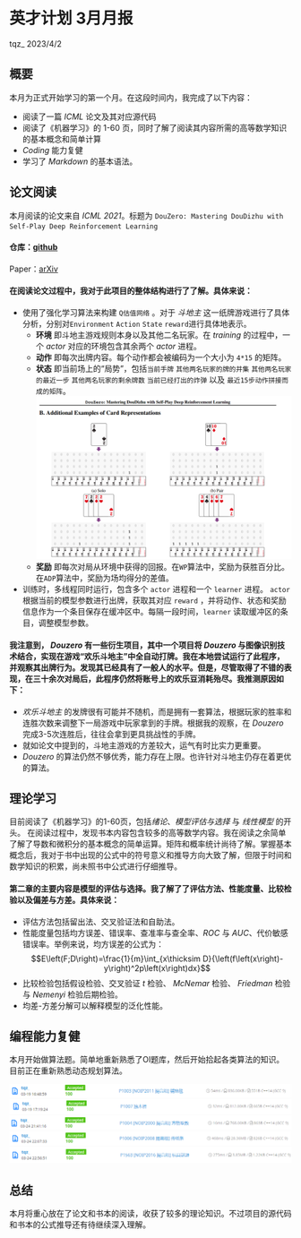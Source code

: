 # **英才计划 3月月报**
tqz_ 2023/4/2
## **概要**
本月为正式开始学习的第一个月。在这段时间内，我完成了以下内容：
- 阅读了一篇 *ICML* 论文及其对应源代码
- 阅读了《机器学习》的 1-60 页，同时了解了阅读其内容所需的高等数学知识的基本概念和简单计算
-  *Coding* 能力复健
-  学习了 *Markdown* 的基本语法。
## **论文阅读**
本月阅读的论文来自 *ICML 2021*。标题为 `DouZero: Mastering DouDizhu with Self-Play Deep Reinforcement Learning`
#### 仓库：[github](https://github.com/kwai/DouZero)
Paper：[arXiv](https://arxiv.org/abs/2106.06135)
#### 在阅读论文过程中，我对于此项目的整体结构进行了了解。具体来说：
- 使用了强化学习算法来构建 `Q估值网络` 。对于 *斗地主* 这一纸牌游戏进行了具体分析，分别对`Environment` `Action` `State` `reward`进行具体地表示。
  - **环境** 即斗地主游戏规则本身以及其他二名玩家。在 *training* 的过程中，一个 *actor* 对应的环境包含其余两个 *actor* 进程。
  - **动作** 即每次出牌内容。每个动作都会被编码为一个大小为 `4*15` 的矩阵。
  - **状态** 即当前场上的“局势”，包括`当前手牌` `其他两名玩家的牌的并集` `其他两名玩家的最近一步` `其他两名玩家的剩余牌数` `当前已经打出的炸弹` 以及 `最近15步动作拼接而成的矩阵`。![Alt text](img-3/img1.png)
  - **奖励** 即每次对局从环境中获得的回报。在`WP`算法中，奖励为获胜百分比。在`ADP`算法中，奖励为场均得分的差值。
- 训练时，多线程同时运行，包含多个 `actor` 进程和一个 `learner` 进程。 `actor` 根据当前的模型参数进行出牌，获取其对应 `reward` ，并将动作、状态和奖励信息作为一个条目保存在缓冲区中。每隔一段时间，`learner` 读取缓冲区的条目，调整模型参数。
#### 我注意到， *Douzero* 有一些衍生项目，其中一个项目将 *Douzero* 与图像识别技术结合，实现在游戏“欢乐斗地主”中全自动打牌。我在本地尝试运行了此程序，并观察其出牌行为。发现其已经具有了一般人的水平。但是，尽管取得了不错的表现，在三十余次对局后，此程序仍然将账号上的欢乐豆消耗殆尽。我推测原因如下：
- *欢乐斗地主* 的发牌很有可能并不随机，而是拥有一套算法，根据玩家的胜率和连胜次数来调整下一局游戏中玩家拿到的手牌。根据我的观察，在 *Douzero* 完成3-5次连胜后，往往会拿到更具挑战性的手牌。
- 就如论文中提到的，斗地主游戏的方差较大，运气有时比实力更重要。
- *Douzero* 的算法仍然不够优秀，能力存在上限。也许针对斗地主仍存在着更优的算法。
## **理论学习**
目前阅读了《机器学习》的1-60页，包括*绪论*、*模型评估与选择* 与 *线性模型* 的开头。
在阅读过程中，发现书本内容包含较多的高等数学内容。我在阅读之余简单了解了导数和微积分的基本概念的简单运算。矩阵和概率统计尚待了解。掌握基本概念后，我对于书中出现的公式中的符号意义和推导方向大致了解，但限于时间和数学知识的积累，尚未照书中公式进行仔细推导。
#### 第二章的主要内容是模型的评估与选择。我了解了了评估方法、性能度量、比较检验以及偏差与方差。具体来说：
- 评估方法包括留出法、交叉验证法和自助法。
- 性能度量包括均方误差、错误率、查准率与查全率、*ROC* 与 *AUC*、代价敏感错误率。举例来说，均方误差的公式为：$$E\left(F;D\right)=\frac{1}{m}\int_{x\thicksim D}{\left(f\left(x\right)-y\right)^2p\left(x\right)dx}$$
- 比较检验包括假设检验、交叉验证 *t* 检验、 *McNemar* 检验、 *Friedman* 检验与 *Nemenyi* 检验后期检验。
- 均差-方差分解可以解释模型的泛化性能。
## **编程能力复健**
本月开始做算法题。简单地重新熟悉了OI题库，然后开始拾起各类算法的知识。目前正在重新熟悉动态规划算法。

![Alt text](img-3/img2.png) ![Alt text](img-3/img3.png) ![Alt text](img-3/img4.png) ![Alt text](img-3/img5.png) ![Alt text](img-3/img6.png)
## **总结**
本月将重心放在了论文和书本的阅读，收获了较多的理论知识。不过项目的源代码和书本的公式推导还有待继续深入理解。
